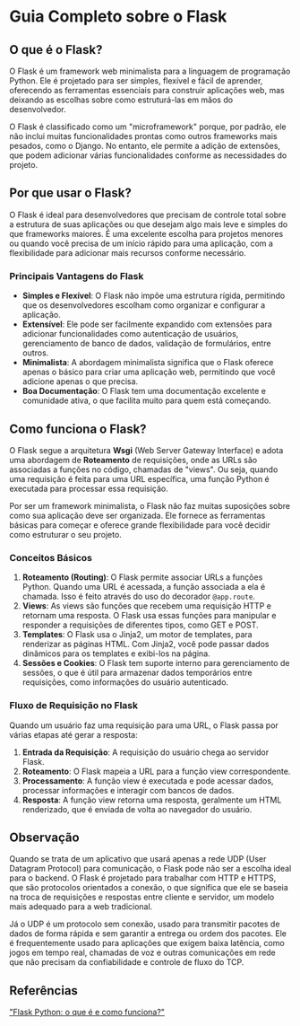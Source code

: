 # Guia Completo sobre o Flask

## O que é o Flask?

O Flask é um framework web minimalista para a linguagem de programação Python. Ele é projetado para ser simples, flexível e fácil de aprender, oferecendo as ferramentas essenciais para construir aplicações web, mas deixando as escolhas sobre como estruturá-las em mãos do desenvolvedor. 

O Flask é classificado como um "microframework" porque, por padrão, ele não inclui muitas funcionalidades prontas como outros frameworks mais pesados, como o Django. No entanto, ele permite a adição de extensões, que podem adicionar várias funcionalidades conforme as necessidades do projeto.

## Por que usar o Flask?

O Flask é ideal para desenvolvedores que precisam de controle total sobre a estrutura de suas aplicações ou que desejam algo mais leve e simples do que frameworks maiores. É uma excelente escolha para projetos menores ou quando você precisa de um início rápido para uma aplicação, com a flexibilidade para adicionar mais recursos conforme necessário.

### Principais Vantagens do Flask

- **Simples e Flexível**: O Flask não impõe uma estrutura rígida, permitindo que os desenvolvedores escolham como organizar e configurar a aplicação.
- **Extensível**: Ele pode ser facilmente expandido com extensões para adicionar funcionalidades como autenticação de usuários, gerenciamento de banco de dados, validação de formulários, entre outros.
- **Minimalista**: A abordagem minimalista significa que o Flask oferece apenas o básico para criar uma aplicação web, permitindo que você adicione apenas o que precisa.
- **Boa Documentação**: O Flask tem uma documentação excelente e comunidade ativa, o que facilita muito para quem está começando.

## Como funciona o Flask?

O Flask segue a arquitetura **Wsgi** (Web Server Gateway Interface) e adota uma abordagem de **Roteamento** de requisições, onde as URLs são associadas a funções no código, chamadas de "views". Ou seja, quando uma requisição é feita para uma URL específica, uma função Python é executada para processar essa requisição.

Por ser um framework minimalista, o Flask não faz muitas suposições sobre como sua aplicação deve ser organizada. Ele fornece as ferramentas básicas para começar e oferece grande flexibilidade para você decidir como estruturar o seu projeto.

### Conceitos Básicos

1. **Roteamento (Routing)**: O Flask permite associar URLs a funções Python. Quando uma URL é acessada, a função associada a ela é chamada. Isso é feito através do uso do decorador `@app.route`.
2. **Views**: As views são funções que recebem uma requisição HTTP e retornam uma resposta. O Flask usa essas funções para manipular e responder a requisições de diferentes tipos, como GET e POST.
3. **Templates**: O Flask usa o Jinja2, um motor de templates, para renderizar as páginas HTML. Com Jinja2, você pode passar dados dinâmicos para os templates e exibi-los na página.
4. **Sessões e Cookies**: O Flask tem suporte interno para gerenciamento de sessões, o que é útil para armazenar dados temporários entre requisições, como informações do usuário autenticado.

### Fluxo de Requisição no Flask

Quando um usuário faz uma requisição para uma URL, o Flask passa por várias etapas até gerar a resposta:

1. **Entrada da Requisição**: A requisição do usuário chega ao servidor Flask.
2. **Roteamento**: O Flask mapeia a URL para a função view correspondente.
3. **Processamento**: A função view é executada e pode acessar dados, processar informações e interagir com bancos de dados.
4. **Resposta**: A função view retorna uma resposta, geralmente um HTML renderizado, que é enviada de volta ao navegador do usuário.

## Observação
Quando se trata de um aplicativo que usará apenas a rede UDP (User Datagram Protocol) para comunicação, o Flask pode não ser a escolha ideal para o backend. O Flask é projetado para trabalhar com HTTP e HTTPS, que são protocolos orientados a conexão, o que significa que ele se baseia na troca de requisições e respostas entre cliente e servidor, um modelo mais adequado para a web tradicional.

Já o UDP é um protocolo sem conexão, usado para transmitir pacotes de dados de forma rápida e sem garantir a entrega ou ordem dos pacotes. Ele é frequentemente usado para aplicações que exigem baixa latência, como jogos em tempo real, chamadas de voz e outras comunicações em rede que não precisam da confiabilidade e controle de fluxo do TCP.  

## Referências

["Flask Python: o que é e como funciona?"](https://www.locaweb.com.br/blog/temas/codigo-aberto/flask-phyton-o-que-e/)